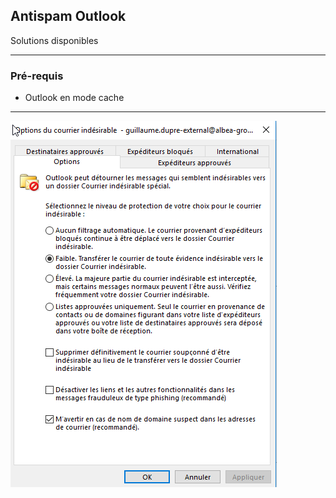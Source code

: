 ## Antispam Outlook 

Solutions disponibles

---

### Pré-requis

- Outlook en mode cache

---

![Options du courrier indesirable](/Images/Outlook-Options_courrier_indesirable.png)
